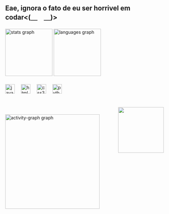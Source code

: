 <h2 align="left">Eae, ignora o fato de  eu ser horrivel em codar<(＿　＿)></h2>

###

<div align="left">
  <img src="https://github-readme-stats.vercel.app/api?username=patinhokkjj&hide_title=false&hide_rank=false&show_icons=true&include_all_commits=true&count_private=true&disable_animations=false&theme=radical&locale=en&hide_border=false&order=1" height="150" alt="stats graph"  />
  <img src="https://github-readme-stats.vercel.app/api/top-langs?username=patinhokkjj&locale=en&hide_title=false&layout=compact&card_width=320&langs_count=5&theme=radical&hide_border=false&order=2" height="150" alt="languages graph"  />
</div>

###

<div align="left">
  <img src="https://cdn.jsdelivr.net/gh/devicons/devicon/icons/javascript/javascript-original.svg" height="30" alt="javascript logo"  />
  <img width="12" />
  <img src="https://cdn.jsdelivr.net/gh/devicons/devicon/icons/html5/html5-original.svg" height="30" alt="html5 logo"  />
  <img width="12" />
  <img src="https://cdn.jsdelivr.net/gh/devicons/devicon/icons/css3/css3-original.svg" height="30" alt="css3 logo"  />
  <img width="12" />
  <img src="https://cdn.jsdelivr.net/gh/devicons/devicon/icons/python/python-original.svg" height="30" alt="python logo"  />
</div>

###

<br clear="both">

<img align="right" height="145" src="https://i.pinimg.com/originals/04/49/3d/04493d22f2e57411456a7f0e2854311f.gif"  />

###

<div align="left">
  <img src="https://github-readme-activity-graph.vercel.app/graph?username=patinhokkjj&radius=16&theme=redical&area=true&order=5" height="300" alt="activity-graph graph"  />
</div>

###
